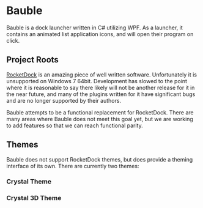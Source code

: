 # Bauble
Bauble is a dock launcher written in C# utilizing WPF. As a launcher, it contains an animated list application icons, and will open their program on click.

## Project Roots
[RocketDock](http://www.rocketdock.com/) is an amazing piece of well written software. Unfortunately it is unsupported on Windows 7 64bit. Development has slowed to the point where it is reasonable to say there likely will not be another release for it in the near future, and many of the plugins written for it have significant bugs and are no longer supported by their authors.

Bauble attempts to be a functional replacement for RocketDock. There are many areas where Bauble does not meet this goal yet, but we are working to add features so that we can reach functional parity.

## Themes
Bauble does not support RocketDock themes, but does provide a theming interface of its own. There are currently two themes:

### Crystal Theme

### Crystal 3D Theme
